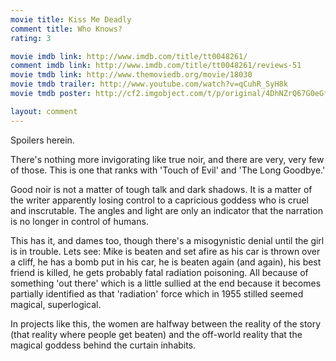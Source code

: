 ```yaml
---
movie title: Kiss Me Deadly
comment title: Who Knows?
rating: 3

movie imdb link: http://www.imdb.com/title/tt0048261/
comment imdb link: http://www.imdb.com/title/tt0048261/reviews-51
movie tmdb link: http://www.themoviedb.org/movie/18030
movie tmdb trailer: http://www.youtube.com/watch?v=qCuhR_SyH8k
movie tmdb poster: http://cf2.imgobject.com/t/p/original/4DhNZrQ67G0eGfUgLRyktII2AG3.jpg

layout: comment
---
```


Spoilers herein.

There's nothing more invigorating like true noir, and there are very, very few of those. This is one that ranks with 'Touch of Evil' and 'The Long Goodbye.'

Good noir is not a matter of tough talk and dark shadows. It is a matter of the writer apparently losing control to a capricious goddess who is cruel and inscrutable. The angles and light are only an indicator that the narration is no longer in control of humans.

This has it, and dames too, though there's a misogynistic denial until the girl is in trouble. Lets see: Mike is beaten and set afire as his car is thrown over a cliff, he has a bomb put in his car, he is beaten again (and again), his best friend is killed, he gets probably fatal radiation poisoning. All because of something 'out there' which is a little sullied at the end because it becomes partially identified as that 'radiation' force which in 1955 stilled seemed magical, superlogical.

In projects like this, the women are halfway between the reality of the story (that reality where people get beaten) and the off-world reality that the magical goddess behind the curtain inhabits.